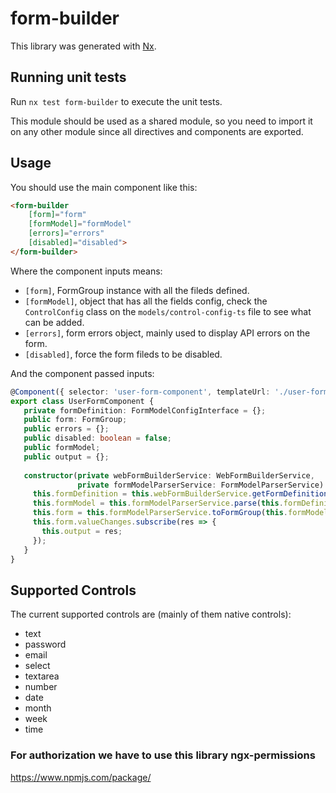 # form-builder

This library was generated with [Nx](https://nx.dev).

## Running unit tests

Run `nx test form-builder` to execute the unit tests.

This module should be used as a shared module, so you need to import it on any other module since all directives and components are exported.

## Usage

You should use the main component like this:

```html
<form-builder
    [form]="form"
    [formModel]="formModel"
    [errors]="errors"
    [disabled]="disabled">
</form-builder>
```

Where the component inputs means:

- `[form]`, FormGroup instance with all the fileds defined.
- `[formModel]`, object that has all the fields config, check the `ControlConfig` class on the `models/control-config-ts` file to see what can be added.
- `[errors]`, form errors object, mainly used to display API errors on the form.
- `[disabled]`, force the form fileds to be disabled.

And the component passed inputs:

```typescript
@Component({ selector: 'user-form-component', templateUrl: './user-form.component.html' })
export class UserFormComponent {
   private formDefinition: FormModelConfigInterface = {};
   public form: FormGroup;
   public errors = {};
   public disabled: boolean = false;
   public formModel;
   public output = {};
 
   constructor(private webFormBuilderService: WebFormBuilderService,
               private formModelParserService: FormModelParserService) {
     this.formDefinition = this.webFormBuilderService.getFormDefinition();
     this.formModel = this.formModelParserService.parse(this.formDefinition);
     this.form = this.formModelParserService.toFormGroup(this.formModel) as FormGroup;
     this.form.valueChanges.subscribe(res => {
       this.output = res;
     });
   }
}
```

## Supported Controls

The current supported controls are (mainly of them native controls):

- text
- password
- email
- select
- textarea
- number
- date
- month
- week
- time

### For authorization we have to use this library ngx-permissions
https://www.npmjs.com/package/
